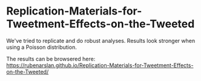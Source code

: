 # Replication-Materials-for-Tweetment-Effects-on-the-Tweeted

We've tried to replicate and do robust analyses. Results look stronger when using a Poisson distribution.

The results can be browsered here:
https://rubenarslan.github.io/Replication-Materials-for-Tweetment-Effects-on-the-Tweeted/
